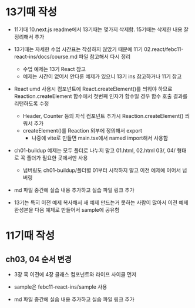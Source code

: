 # 13기때 작성
* 11기때 10.next.js readme에서 13기때는 몇가지 삭제함. 15기때는 삭제한 내용 잘 정리해서 추가
* 13기때는 자세한 수업 시간표는 작성하지 않았기 때문에 11기 02.react/febc11-react-ins/docs/course.md 파일 참고해서 다시 정리
  - 수업 예제는 13기 React 참고
  - 예제는 시간이 없어서 안다룬 예제가 있으니 13기 ins 참고하거나 11기 참고
* React umd 사용시 컴포넌트에 React.createElement()를 씌워야 하므로 Reaction.createElement 함수에서 첫번째 인자가 함수일 경우 함수 호출 결과를 리턴하도록 수정
  - Header, Counter 등의 자식 컴포넌트 추가시 Reaction.createElement() 씌워서 추가
  - createElement()를 Reaction 외부에 정의해서 export
    - 나중에 vite로 만들면 main.tsx에서 named import해서 사용함

* ch01-buildup 예제는 모두 폴더로 나누지 말고 01.html, 02.html 03/, 04/ 형태로 꼭 폴더가 필요한 곳에서만 사용
  - 넘버링도 ch01-buildup/폴더별 01부터 시작하지 말고 이전 예제에 이어서 넘버링
* md 파일 중간에 실습 내용 추가하고 실습 파일 링크 추가
* 13기는 특히 이전 예제 복사해서 새 예제 만드는거 못하는 사람이 많아서 이전 예제 완성본을 다음 예제로 만들어서 sample에 공유함

# 11기때 작성

## ch03, 04 순서 변경
* 3장 훅 이전에 4장 클래스 컴포넌트와 라이프 사이클 먼저

* sample은 febc11-react-ins/sample 사용

* md 파일 중간에 실습 내용 추가하고 실습 파일 링크 추가

